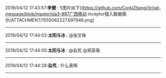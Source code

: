 2019/04/12 17:43:57:**李健** : ![图片如下](https://github.com/CorkiZhang/itchat-message/blob/master/sla3-887广西移动 inceptor插入数据偶尔/ATTACHMENT/1555062227.697946.png)
*******************************************************************************
2019/04/12 17:44:02:**太阳与冰** : @张文锋 
*************************************************************************************
2019/04/12 17:44:05:**太阳与冰** : @旮旯 @郑圣瑜 
*************************************************************************************
2019/04/12 17:44:28:**旮旯** : 什么表啊
*************************************************************************************
